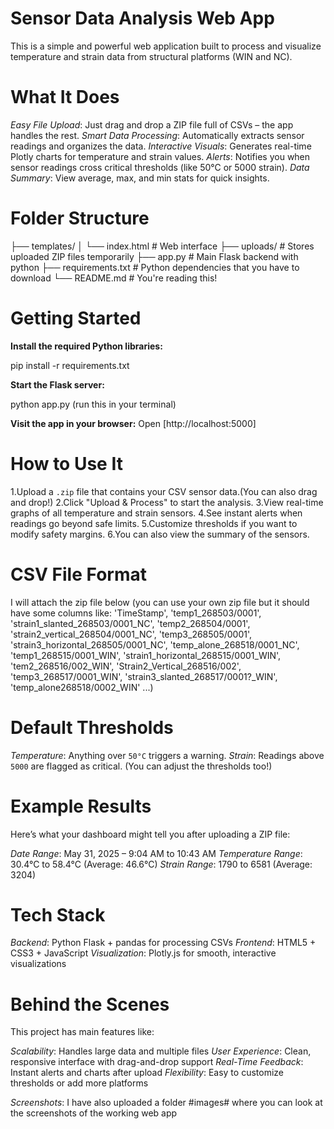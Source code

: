 
# Sensor Data Analysis Web App

This is a simple and powerful web application built to process and visualize temperature and strain data from structural platforms (WIN and NC). 

# What It Does

*Easy File Upload*: Just drag and drop a ZIP file full of CSVs – the app handles the rest.
*Smart Data Processing*: Automatically extracts sensor readings and organizes the data.
*Interactive Visuals*: Generates real-time Plotly charts for temperature and strain values.
*Alerts*: Notifies you when sensor readings cross critical thresholds (like 50°C or 5000 strain).
*Data Summary*: View average, max, and min stats for quick insights.

# Folder Structure


├── templates/
│   └── index.html         # Web interface
├── uploads/               # Stores uploaded ZIP files temporarily
├── app.py                 # Main Flask backend with python
├── requirements.txt       # Python dependencies that you have to download
└── README.md              # You're reading this!


# Getting Started

**Install the required Python libraries:**

   pip install -r requirements.txt

**Start the Flask server:**

   python app.py (run this in your terminal)

**Visit the app in your browser:**
   Open [http://localhost:5000]

# How to Use It

1.Upload a `.zip` file that contains your CSV sensor data.(You can also drag and drop!)
2.Click "Upload & Process" to start the analysis.
3.View real-time graphs of all temperature and strain sensors.
4.See instant alerts when readings go beyond safe limits.
5.Customize thresholds if you want to modify safety margins.
6.You can also view the summary of the sensors.

# CSV File Format

I will attach the zip file below
(you can use your own zip file but it should have some columns like:
'TimeStamp', 'temp1_268503/0001', 'strain1_slanted_268503/0001_NC', 
'temp2_268504/0001', 'strain2_vertical_268504/0001_NC', 
'temp3_268505/0001', 'strain3_horizontal_268505/0001_NC', 
'temp_alone_268518/0001_NC', 'temp1_268515/0001_WIN', 
'strain1_horizontal_268515/0001_WIN', 'tem2_268516/002_WIN', 
'Strain2_Vertical_268516/002', 'temp3_268517/0001_WIN', 
'strain3_slanted_268517/0001?_WIN', 'temp_alone268518/0002_WIN' ...)


# Default Thresholds

*Temperature*: Anything over `50°C` triggers a warning.
*Strain*: Readings above `5000` are flagged as critical.
(You can adjust the thresholds too!)

# Example Results

Here’s what your dashboard might tell you after uploading a ZIP file:

*Date Range*: May 31, 2025 – 9:04 AM to 10:43 AM
*Temperature Range*: 30.4°C to 58.4°C (Average: 46.6°C)
*Strain Range*: 1790 to 6581 (Average: 3204)

# Tech Stack

*Backend*: Python Flask + pandas for processing CSVs
*Frontend*: HTML5 + CSS3 + JavaScript
*Visualization*: Plotly.js for smooth, interactive visualizations


# Behind the Scenes

This project has main features like:

*Scalability*: Handles large data and multiple files
*User Experience*: Clean, responsive interface with drag-and-drop support
*Real-Time Feedback*: Instant alerts and charts after upload
*Flexibility*: Easy to customize thresholds or add more platforms

*Screenshots*: I have also uploaded a folder #images# where you can look at the screenshots of the working web app
